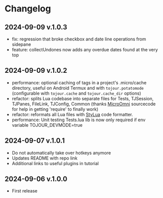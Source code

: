 # Changelog

## 2024-09-09 v.1.0.3

- fix: regression that broke checkbox and date line operations from sidepane 
- feature: collectUndones now adds any overdue dates found at the very top 

## 2024-09-09 v.1.0.2

- performance: optional caching of tags in a project's .micro/cache directory, useful on Android Termux and with `tojour.potatomode` (configurable with `tojour.cache` and `tojour.cache_dir` options)
- refactor: splits Lua codebase into separate files for Tests, TJSession, TJPanes, FileLink, TJConfig, Common (thanks [MicroOmni](https://github.com/Neko-Box-Coder/MicroOmni) sourcecode for help in getting 'require' to finally work) 
- refactor: reformats all Lua files with [StyLua](https://github.com/JohnnyMorganz/StyLua) code formatter.
- performance: Unit testing Tests.lua lib is now only required if env variable TOJOUR_DEVMODE=true

## 2024-09-07 v.1.0.1

- Do not automatically take over hotkeys anymore
- Updates README with repo link
- Additional links to useful plugins in tutorial

## 2024-09-06 v.1.0.0

- First release